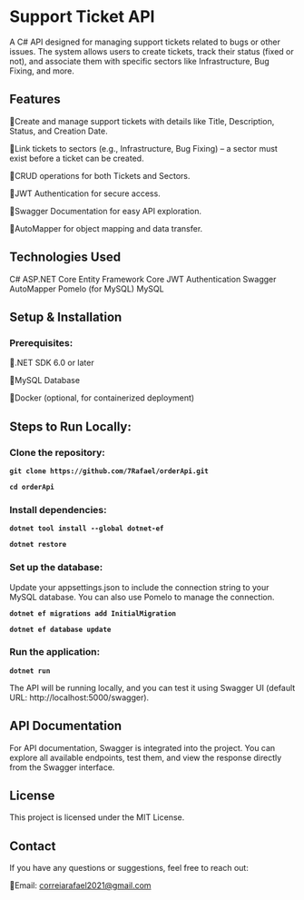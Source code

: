 # Support Ticket API
A C# API designed for managing support tickets related to bugs or other issues. The system allows users to create tickets, track their status (fixed or not), and associate them with specific sectors like Infrastructure, Bug Fixing, and more.

## Features
🔹Create and manage support tickets with details like Title, Description, Status, and Creation Date.

🔹Link tickets to sectors (e.g., Infrastructure, Bug Fixing) – a sector must exist before a ticket can be created.

🔹CRUD operations for both Tickets and Sectors.

🔹JWT Authentication for secure access.

🔹Swagger Documentation for easy API exploration.

🔹AutoMapper for object mapping and data transfer.
## Technologies Used
C#
ASP.NET Core
Entity Framework Core
JWT Authentication
Swagger
AutoMapper
Pomelo (for MySQL)
MySQL

## Setup & Installation
### Prerequisites:
🔹.NET SDK 6.0 or later

🔹MySQL Database

🔹Docker (optional, for containerized deployment)

## Steps to Run Locally:

### Clone the repository:

 **` git clone https://github.com/7Rafael/orderApi.git `**
 
 **` cd orderApi `**
### Install dependencies:

**` dotnet tool install --global dotnet-ef `**

**` dotnet restore `**

### Set up the database:

Update your appsettings.json to include the connection string to your MySQL database.
You can also use Pomelo to manage the connection.

**` dotnet ef migrations add InitialMigration `**

**` dotnet ef database update `**

### Run the application:

**` dotnet run `**

The API will be running locally, and you can test it using Swagger UI (default URL: http://localhost:5000/swagger).

## API Documentation
For API documentation, Swagger is integrated into the project. You can explore all available endpoints, test them, and view the response directly from the Swagger interface.

## License
This project is licensed under the MIT License.

## Contact
If you have any questions or suggestions, feel free to reach out:

🔹Email: correiarafael2021@gmail.com
